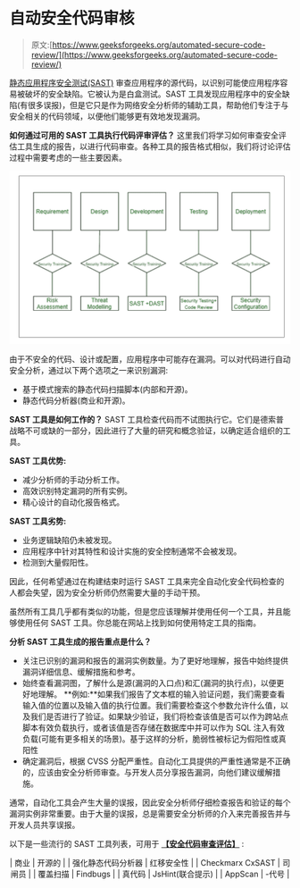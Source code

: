 # 自动安全代码审核

> 原文:[https://www.geeksforgeeks.org/automated-secure-code-review/](https://www.geeksforgeeks.org/automated-secure-code-review/)

[静态应用程序安全测试(SAST)](https://www.geeksforgeeks.org/difference-between-sast-and-dast/) 审查应用程序的源代码，以识别可能使应用程序容易被破坏的安全缺陷。它被认为是白盒测试。SAST 工具发现应用程序中的安全缺陷(有很多误报)，但是它只是作为网络安全分析师的辅助工具，帮助他们专注于与安全相关的代码领域，以便他们能够更有效地发现漏洞。

**如何通过可用的 SAST 工具执行代码评审评估？**
这里我们将学习如何审查安全评估工具生成的报告，以进行代码审查。各种工具的报告格式相似，我们将讨论评估过程中需要考虑的一些主要因素。

![](img/3fc06514ae179c96916b6580aeb5e12b.png)

由于不安全的代码、设计或配置，应用程序中可能存在漏洞。可以对代码进行自动安全分析，通过以下两个选项之一来识别漏洞:

*   基于模式搜索的静态代码扫描脚本(内部和开源)。
*   静态代码分析器(商业和开源)。

**SAST 工具是如何工作的？**
SAST 工具检查代码而不试图执行它。它们是德索普战略不可或缺的一部分，因此进行了大量的研究和概念验证，以确定适合组织的工具。

**SAST 工具优势:**

*   减少分析师的手动分析工作。
*   高效识别特定漏洞的所有实例。
*   精心设计的自动化报告格式。

**SAST 工具劣势:**

*   业务逻辑缺陷仍未被发现。
*   应用程序中针对其特性和设计实施的安全控制通常不会被发现。
*   检测到大量假阳性。

因此，任何希望通过在构建结束时运行 SAST 工具来完全自动化安全代码检查的人都会失望，因为安全分析师仍然需要大量的手动干预。

虽然所有工具几乎都有类似的功能，但是您应该理解并使用任何一个工具，并且能够使用任何 SAST 工具。你总能在网站上找到如何使用特定工具的指南。

**分析 SAST 工具生成的报告重点是什么？**

*   关注已识别的漏洞和报告的漏洞实例数量。为了更好地理解，报告中始终提供漏洞详细信息、缓解措施和参考。
*   始终查看漏洞图，了解什么是源(漏洞的入口点)和汇(漏洞的执行点)，以便更好地理解。
    **例如:**如果我们报告了文本框的输入验证问题，我们需要查看输入值的位置以及输入值的执行位置。我们需要检查这个参数允许什么值，以及我们是否进行了验证。如果缺少验证，我们将检查该值是否可以作为跨站点脚本有效负载执行，或者该值是否存储在数据库中并可以作为 SQL 注入有效负载(可能有更多相关的场景)。基于这样的分析，脆弱性被标记为假阳性或真阳性
*   确定漏洞后，根据 CVSS 分配严重性。自动化工具提供的严重性通常是不正确的，应该由安全分析师审查。与开发人员分享报告漏洞，向他们建议缓解措施。

通常，自动化工具会产生大量的误报，因此安全分析师仔细检查报告和验证的每个漏洞实例非常重要。由于大量的误报，总是需要安全分析师的介入来完善报告并与开发人员共享误报。

以下是一些流行的 SAST 工具列表，可用于 **[【安全代码审查评估】](https://www.geeksforgeeks.org/secure-code-review-assessment/)** :

<center>

| 商业 | 开源的 |
| 强化静态代码分析器 | 红移安全性 |
| Checkmarx CxSAST | 司闸员 |
| 覆盖扫描 | Findbugs |
| 真代码 | JsHint(联合提示) |
| AppScan | -代号 |

</center>